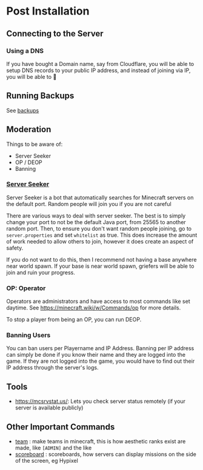 # Post Installation

## Connecting to the Server

### Using a DNS

If you have bought a Domain name, say from Cloudflare, you will be able to setup DNS records to your public IP address, and instead of joining via IP, you will be able to 

## Running Backups

See [backups](./crontab-backups.md)

## Moderation

Things to be aware of:

- Server Seeker
- OP / DEOP
- Banning

### [Server Seeker](https://github.com/Funtimes909/ServerSeekerV2-Discord-Bot)

Server Seeker is a bot that automatically searches for Minecraft servers on the default port. Random people will join you if you are not careful

There are various ways to deal with server seeker. The best is to simply change your port to not be the default Java port, from 25565 to another random port.
Then, to ensure you don't want random people joining, go to `server.properties` and set `whitelist` as true.
This does increase the amount of work needed to allow others to join, however it does create an aspect of safety.

If you do not want to do this, then I recommend not having a base anywhere near world spawn.
If your base is near world spawn, griefers will be able to join and ruin your progress.

### OP: Operator

Operators are administrators and have access to most commands like set daytime.
See <https://minecraft.wiki/w/Commands/op> for more details.

To stop a player from being an OP, you can run DEOP.

### Banning Users

You can ban users per Playername and IP Address.
Banning per IP address can simply be done if you know their name and they are logged into the game.
If they are not logged into the game, you would have to find out their IP address through the server's logs.

## Tools

- <https://mcsrvstat.us/>: Lets you check server status remotely (if your server is available publicly)

## Other Important Commands

- [team](https://minecraft.wiki/w/Commands/team)  : make teams in minecraft, this is how aesthetic ranks exist are made, like `[ADMIN]` and the like
- [scoreboard](https://minecraft.wiki/w/Commands/scoreboard)  : scoreboards, how servers can display missions on the side of the screen, eg Hypixel
